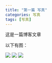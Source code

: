 ```yaml
---
title: "第一篇 写真"
categories: 写真
tags: [写真]
---
```

这是一篇博客文章

以下有图：

![](https://github.com/muwuyi/muwuyi.github/raw/master/pictures/%E7%8E%8B%E7%A3%AC%E7%91%B6/1.jpg)
![](https://github.com/muwuyi/muwuyi.github/raw/master/pictures/%E7%8E%8B%E7%A3%AC%E7%91%B6/2.jpg)
![](https://github.com/muwuyi/muwuyi.github/raw/master/pictures/%E7%8E%8B%E7%A3%AC%E7%91%B6/3.jpg)
